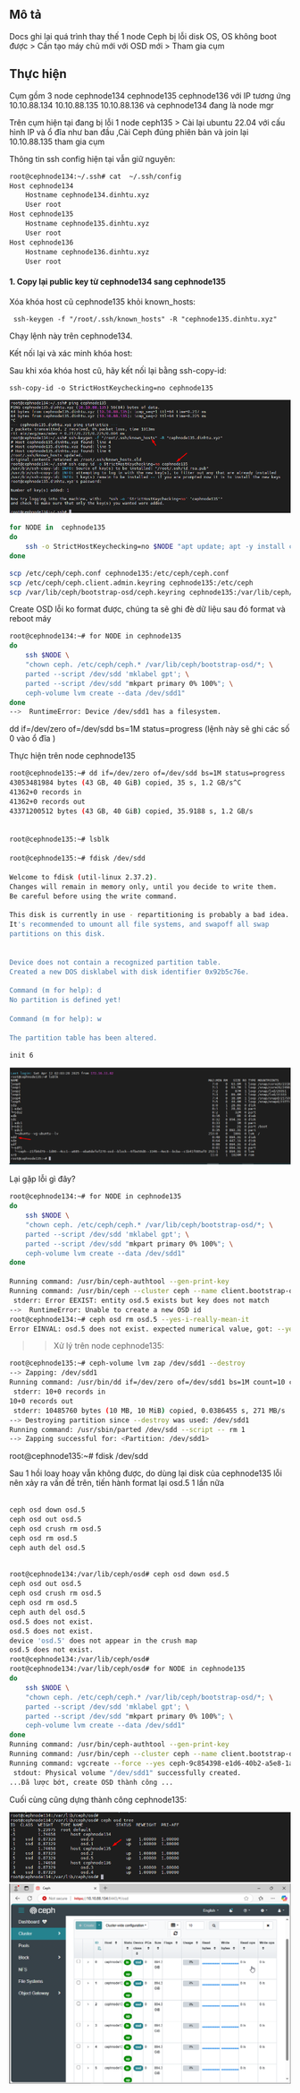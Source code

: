 ## Mô tả

Docs ghi lại quá trình thay thế 1 node Ceph bị lỗi disk OS, OS không boot được > Cần tạo máy chủ mới với OSD mới > Tham gia cụm

## Thực hiện

Cụm gồm 3 node cephnode134 cephnode135 cephnode136 với IP tương ứng 10.10.88.134 10.10.88.135 10.10.88.136 và cephnode134 đang là node mgr

Trên cụm hiện tại đang bị lỗi 1 node ceph135 > Cài lại ubuntu 22.04 với cấu hình IP và ổ đĩa như ban đầu ,Cài Ceph đúng phiên bản và join lại 10.10.88.135 tham gia cụm

Thông tin ssh config hiện tại vẫn giữ nguyên:
```Bash
root@cephnode134:~/.ssh# cat  ~/.ssh/config 
Host cephnode134
    Hostname cephnode134.dinhtu.xyz
    User root
Host cephnode135
    Hostname cephnode135.dinhtu.xyz
    User root
Host cephnode136
    Hostname cephnode136.dinhtu.xyz
    User root
```

#### 1. Copy lại public key từ cephnode134 sang cephnode135 

Xóa khóa host cũ cephnode135 khỏi known_hosts:


     ssh-keygen -f "/root/.ssh/known_hosts" -R "cephnode135.dinhtu.xyz"

Chạy lệnh này trên cephnode134.

Kết nối lại và xác minh khóa host:

Sau khi xóa khóa host cũ, hãy kết nối lại bằng ssh-copy-id:

    ssh-copy-id -o StrictHostKeychecking=no cephnode135

  <img src="cephimages/Screenshot_70.png">

```Bash
for NODE in  cephnode135
do
    ssh -o StrictHostKeychecking=no $NODE "apt update; apt -y install ceph"
done 
```
```Bash
scp /etc/ceph/ceph.conf cephnode135:/etc/ceph/ceph.conf
scp /etc/ceph/ceph.client.admin.keyring cephnode135:/etc/ceph
scp /var/lib/ceph/bootstrap-osd/ceph.keyring cephnode135:/var/lib/ceph/bootstrap-osd

```
Create OSD lỗi ko format được, chúng ta sẽ ghi đè dữ liệu sau đó format và reboot máy
```Bash
root@cephnode134:~# for NODE in cephnode135
do
    ssh $NODE \
    "chown ceph. /etc/ceph/ceph.* /var/lib/ceph/bootstrap-osd/*; \
    parted --script /dev/sdd 'mklabel gpt'; \
    parted --script /dev/sdd "mkpart primary 0% 100%"; \
    ceph-volume lvm create --data /dev/sdd1"
done
-->  RuntimeError: Device /dev/sdd1 has a filesystem.

```
dd if=/dev/zero of=/dev/sdd bs=1M status=progress (lệnh này sẽ ghi các số 0 vào ổ đĩa )

Thực hiện trên node cephnode135

```Bash
root@cephnode135:~# dd if=/dev/zero of=/dev/sdd bs=1M status=progress
43053481984 bytes (43 GB, 40 GiB) copied, 35 s, 1.2 GB/s^C
41362+0 records in
41362+0 records out
43371200512 bytes (43 GB, 40 GiB) copied, 35.9188 s, 1.2 GB/s


root@cephnode135:~# lsblk

root@cephnode135:~# fdisk /dev/sdd

Welcome to fdisk (util-linux 2.37.2).
Changes will remain in memory only, until you decide to write them.
Be careful before using the write command.

This disk is currently in use - repartitioning is probably a bad idea.
It's recommended to umount all file systems, and swapoff all swap
partitions on this disk.


Device does not contain a recognized partition table.
Created a new DOS disklabel with disk identifier 0x92b5c76e.

Command (m for help): d
No partition is defined yet!

Command (m for help): w

The partition table has been altered.

```
```Bash
init 6
```
  <img src="cephimages/71.png">

Lại gặp lỗi gì đây?
```Bash
root@cephnode134:~# for NODE in cephnode135
do
    ssh $NODE \
    "chown ceph. /etc/ceph/ceph.* /var/lib/ceph/bootstrap-osd/*; \
    parted --script /dev/sdd 'mklabel gpt'; \
    parted --script /dev/sdd "mkpart primary 0% 100%"; \
    ceph-volume lvm create --data /dev/sdd1"
done

Running command: /usr/bin/ceph-authtool --gen-print-key
Running command: /usr/bin/ceph --cluster ceph --name client.bootstrap-osd --keyring /var/lib/ceph/bootstrap-osd/ceph.keyring -i - osd new a54dd299-fb7f-4d8f-84d9-c4e69150bc48
 stderr: Error EEXIST: entity osd.5 exists but key does not match
-->  RuntimeError: Unable to create a new OSD id
root@cephnode134:~# ceph osd rm osd.5 --yes-i-really-mean-it
Error EINVAL: osd.5 does not exist. expected numerical value, got: --yes-i-really-mean-itinvalid osd id-22
```
>> Xử lý trên node cephnode135:

```Bash
root@cephnode135:~# ceph-volume lvm zap /dev/sdd1 --destroy
--> Zapping: /dev/sdd1
Running command: /usr/bin/dd if=/dev/zero of=/dev/sdd1 bs=1M count=10 conv=fsync
 stderr: 10+0 records in
10+0 records out
 stderr: 10485760 bytes (10 MB, 10 MiB) copied, 0.0386455 s, 271 MB/s
--> Destroying partition since --destroy was used: /dev/sdd1
Running command: /usr/sbin/parted /dev/sdd --script -- rm 1
--> Zapping successful for: <Partition: /dev/sdd1>

```
root@cephnode135:~# fdisk /dev/sdd

Sau 1 hồi loay hoay vẫn không được, do dùng lại disk của cephnode135 lỗi nên xảy ra vấn đề trên, tiến hành format lại osd.5 1 lần nữa

```Bash

ceph osd down osd.5
ceph osd out osd.5
ceph osd crush rm osd.5
ceph osd rm osd.5
ceph auth del osd.5

```

```Bash

root@cephnode134:/var/lib/ceph/osd# ceph osd down osd.5
ceph osd out osd.5
ceph osd crush rm osd.5
ceph osd rm osd.5
ceph auth del osd.5
osd.5 does not exist.
osd.5 does not exist.
device 'osd.5' does not appear in the crush map
osd.5 does not exist.
root@cephnode134:/var/lib/ceph/osd#
root@cephnode134:/var/lib/ceph/osd# for NODE in cephnode135
do
    ssh $NODE \
    "chown ceph. /etc/ceph/ceph.* /var/lib/ceph/bootstrap-osd/*; \
    parted --script /dev/sdd 'mklabel gpt'; \
    parted --script /dev/sdd "mkpart primary 0% 100%"; \
    ceph-volume lvm create --data /dev/sdd1"
done
Running command: /usr/bin/ceph-authtool --gen-print-key
Running command: /usr/bin/ceph --cluster ceph --name client.bootstrap-osd --keyring /var/lib/ceph/bootstrap-osd/ceph.keyring -i - osd new 9d125071-dd54-427d-8a09-f9118b13160f
Running command: vgcreate --force --yes ceph-9c854398-e1d6-40b2-a5e8-1ac7a3db2df5 /dev/sdd1
 stdout: Physical volume "/dev/sdd1" successfully created.
...Đã lược bớt, create OSD thành công ...
```
Cuối cùng cũng dựng thành công cephnode135:

  <img src="cephimages/Screenshot_71.png">

  <img src="cephimages/Screenshot_72.png">
